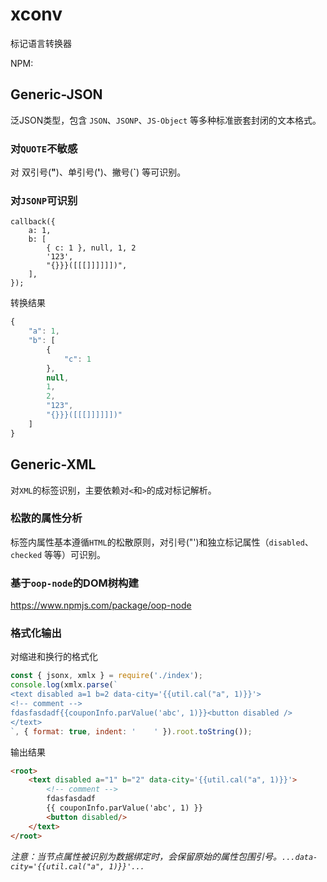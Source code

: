 # xconv
标记语言转换器

NPM: 

## Generic-JSON
泛JSON类型，包含 `JSON`、`JSONP`、`JS-Object` 等多种标准嵌套封闭的文本格式。

### 对`QUOTE`不敏感
对 双引号(**"**)、单引号(**'**)、撇号(**`**) 等可识别。

### 对`JSONP`可识别

```
callback({
    a: 1,
    b: [
        { c: 1 }, null, 1, 2
        '123',
        "{}}}([[[]]]]]])",
    ],
});
```
转换结果

```js
{
    "a": 1,
    "b": [
        {
            "c": 1
        },
        null,
        1,
        2,
        "123",
        "{}}}([[[]]]]]])"
    ]
}
```

## Generic-XML
对`XML`的标签识别，主要依赖对`<`和`>`的成对标记解析。

### 松散的属性分析
标签内属性基本遵循`HTML`的松散原则，对引号("')和独立标记属性（`disabled`、`checked` 等等）可识别。

### 基于`oop-node`的DOM树构建
https://www.npmjs.com/package/oop-node

### 格式化输出
对缩进和换行的格式化

```js
const { jsonx, xmlx } = require('./index');
console.log(xmlx.parse(`
<text disabled a=1 b=2 data-city='{{util.cal("a", 1)}}'>
<!-- comment -->
fdasfasdadf{{couponInfo.parValue('abc', 1)}}<button disabled />
</text>
`, { format: true, indent: '    ' }).root.toString());
```

输出结果

```html
<root>
    <text disabled a="1" b="2" data-city='{{util.cal("a", 1)}}'>
        <!-- comment -->
        fdasfasdadf
        {{ couponInfo.parValue('abc', 1) }}
        <button disabled/>
    </text>
</root>
```

*注意：当节点属性被识别为数据绑定时，会保留原始的属性包围引号。`...data-city='{{util.cal("a", 1)}}'...`*

